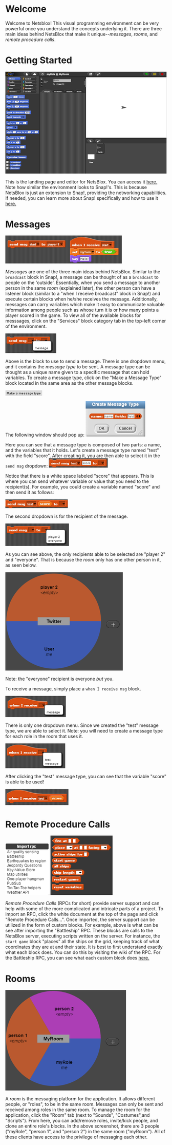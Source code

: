 # Welcome

Welcome to Netsblox! This visual programming environment can be very powerful once you understand the concepts underlying it. There are three main ideas behind NetsBlox that make it unique--*messages*, *rooms*, and *remote procedure calls*. 

# Getting Started

![](screenshots/home.PNG)

This is the landing page and editor for NetsBlox. You can access it [here.](http://editor.netsblox.org) Note how similar the environment looks to Snap!'s. This is because NetsBlox is just an extension to Snap!, providing the networking capabilities. If needed, you can learn more about Snap! specifically and how to use it [here.](http://snap.berkeley.edu/SnapManual.pdf)

# Messages

![](screenshots/message.PNG)

*Messages* are one of the three main ideas behind NetsBlox. Similar to the `broadcast` block in Snap!, a message can be thought of as a `broadcast` to people on the 'outside'. Essentially, when you send a message to another person in the same *room* (explained later), the other person can have a listener block (similar to a "when I receive broadcast" block in Snap!) and execute certain blocks when he/she receives the message. Additionally, messages can carry variables which make it easy to communicate valuable information among people such as whose turn it is or how many points a player scored in the game. To view all of the available blocks for messsages, click on the "Services" block category tab in the top-left corner of the environment.

![](screenshots/sendmsg_dropdown.PNG)

Above is the block to use to send a message. There is one dropdown menu, and it contains the *message type* to be sent. A message type can be thought as a unique name given to a specific message that can hold variables. To create a message type, click on the "Make a Message Type" block located in the same area as the other message blocks. 

![](screenshots/makemsg.PNG)

The following window should pop up: ![](screenshots/makemsg2.PNG)

Here you can see that a message type is composed of two parts: a name, and the variables that it holds. Let's create a message type named "test" with the field "score". After creating it, you are then able to select it in the `send msg` dropdown: ![](screenshots/sendmsg_dropdown3.PNG)

Notice that there is a white space labeled "score" that appears. This is where you can send whatever variable or value that you need to the recipient(s). For example, you could create a variable named "score" and then send it as follows: 

![](screenshots/send_score.PNG)

The second dropdown is for the recipient of the message. 

![](screenshots/sendmsg_dropdown2.PNG) 

As you can see above, the only recipients able to be selected are "player 2" and "everyone". That is because the *room* only has one other person in it, as seen below.

![](screenshots/player2_room.PNG)

Note: the "everyone" recipient is everyone *but* you. 

To receive a message, simply place a `when I receive msg` block. 

![](screenshots/msg_dropdown.PNG)

There is only one dropdown menu. Since we created the "test" message type, we are able to select it. Note: you will need to create a message type for each role in the room that uses it.

![](screenshots/msg_dropdown2.PNG)

After clicking the "test" message type, you can see that the variable "score" is able to be used!

![](screenshots/msg_dropdown3.PNG)

# Remote Procedure Calls

![](screenshots/rpc.PNG) ![](screenshots/rpcblocks.PNG)

*Remote Procedure Calls* (RPCs for short) provide server support and can help with some of the more complicated and intricate parts of a project. To import an RPC, click the white document at the top of the page and click "Remote Procedure Calls...". Once imported, the server support can be utilized in the form of custom blocks. For example, above is what can be see after importing the "Battleship" RPC. These blocks are calls to the NetsBlox server, executing scripts written on the server. For instance, the `start game` block "places" all the ships on the grid, keeping track of what coordinates they are at and their state. It is best to first understand exactly what each block does. You can do this by visiting the wiki of the RPC. For the Battleship RPC, you can see what each custom block does [here.](https://github.com/NetsBlox/NetsBlox/wiki/Battleship-RPC)

# Rooms

![](screenshots/room.PNG)

A *room* is the messaging platform for the application. It allows different people, or "roles", to be in the same room. Messages can only be sent and received among roles in the same room. To manage the room
for the application, click the "Room" tab (next to "Sounds", "Costumes",and "Scripts"). From here, you can add/remove roles, invite/kick people, and clone an entire role's blocks. In the above screenshot, there are 3 people ("myRole", "person 1", and "person 2") in the same room ("myRoom"). All of these clients have access to the privilege of messaging each other.

